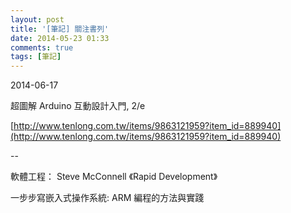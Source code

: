 ```yaml
---
layout: post
title: '[筆記] 關注書列'
date: 2014-05-23 01:33
comments: true
tags: [筆記]
---
```

2014-06-17

超圖解 Arduino 互動設計入門, 2/e

[http://www.tenlong.com.tw/items/9863121959?item_id=889940](http://www.tenlong.com.tw/items/9863121959?item_id=889940)

--


軟體工程：
Steve McConnell 《Rapid Development》

一步步寫嵌入式操作系統: ARM 編程的方法與實踐